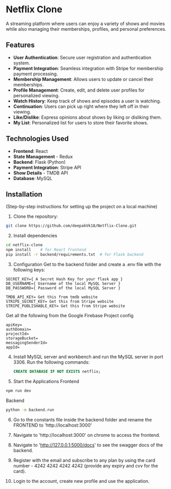 # Netflix Clone

A streaming platform where users can enjoy a variety of shows and movies while also managing their memberships, profiles, and personal preferences.

## Features

- **User Authentication**: Secure user registration and authentication system.
- **Payment Integration**: Seamless integration with Stripe for membership payment processing.
- **Membership Management**: Allows users to update or cancel their memberships.
- **Profile Management**: Create, edit, and delete user profiles for personalized viewing.
- **Watch History**: Keep track of shows and episodes a user is watching.
- **Continuation**: Users can pick up right where they left off in their viewing.
- **Like/Dislike**: Express opinions about shows by liking or disliking them.
- **My List**: Personalized list for users to store their favorite shows.

## Technologies Used

- **Frontend**: React
- **State Management** - Redux
- **Backend**: Flask (Python)
- **Payment Integration**: Stripe API
- **Show Details** - TMDB API
- **Database**: MySQL

## Installation

(Step-by-step instructions for setting up the project on a local machine)

1. Clone the repository:

```bash
git clone https://github.com/deepakVk18/Netflix-Clone.git
```

2. Install dependencies

```bash
cd netflix-clone
npm install    # for React frontend
pip install -r backend/requirements.txt  # for Flask backend
```

3. Configuration
Get to the backend folder and create a .env file with the following keys:
```
SECRET_KEY={ A Secret Hash Key for your flask app }
DB_USERNAME={ Username of the local MySQL Server }
DB_PASSWORD={ Password of the local MySQL Server }
```
```
TMDB_API_KEY= Get this from tmdb website
STRIPE_SECRET_KEY= Get this from Stripe website
STRIPE_PUBLISHABLE_KEY= Get this from Stripe website
```
Get all the following from the Google Firebase Project config
```
apiKey=
authDomain=
projectId=
storageBucket=
messagingSenderId=
appId=
```
4. Install MySQL server and workbench and run the MySQL server in port 3306. Run the following commands:
   ```sql
   CREATE DATABASE IF NOT EXISTS netflix;
   ```
5. Start the Applications
Frontend
```bash
npm run dev
```
Backend
```bash
python -m backend.run
```
6. Go to the constants file inside the backend folder and rename the FRONTEND to 'http://localhost:3000'

7. Navigate to 'http://localhost:3000' on chrome to access the frontend.
8. Navigate to 'http://127.0.0.1:5000/docs' to see the swagger docs of the backend.
9. Register with the email and subscribe to any plan by using the card number - 4242 4242 4242 4242 (provide any expiry and cvv for the card).
10. Login to the account, create new profile and use the application. 


